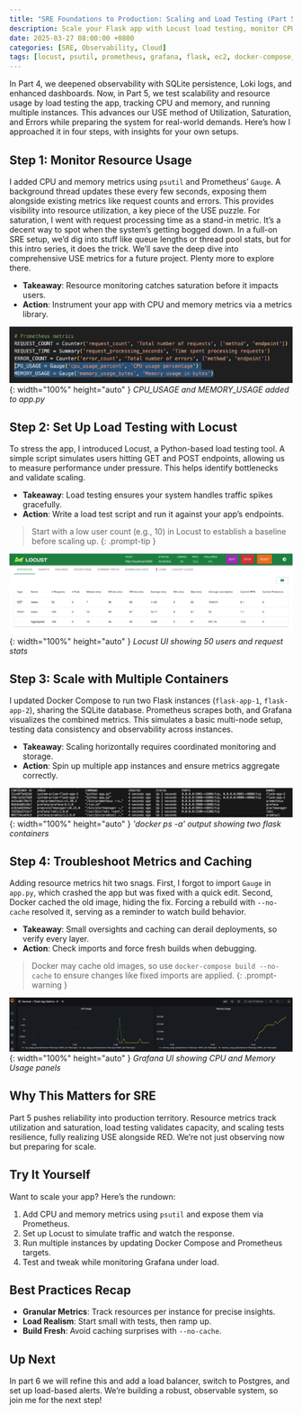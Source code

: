 ```yaml
---
title: "SRE Foundations to Production: Scaling and Load Testing (Part 5)"
description: Scale your Flask app with Locust load testing, monitor CPU and memory with Prometheus, and run multiple instances for production-ready reliability.
date: 2025-03-27 08:00:00 +0800
categories: [SRE, Observability, Cloud]
tags: [locust, psutil, prometheus, grafana, flask, ec2, docker-compose, scaling, monitoring, devops, cloud, observability]
---
```


In Part 4, we deepened observability with SQLite persistence, Loki logs, and enhanced dashboards. Now, in Part 5, we test scalability and resource usage by load testing the app, tracking CPU and memory, and running multiple instances. This advances our USE method of Utilization, Saturation, and Errors while preparing the system for real-world demands. Here’s how I approached it in four steps, with insights for your own setups.

## Step 1: Monitor Resource Usage
I added CPU and memory metrics using `psutil` and Prometheus’ `Gauge`. A background thread updates these every few seconds, exposing them alongside existing metrics like request counts and errors. This provides visibility into resource utilization, a key piece of the USE puzzle. For saturation, I went with request processing time as a stand-in metric. It’s a decent way to spot when the system’s getting bogged down. In a full-on SRE setup, we’d dig into stuff like queue lengths or thread pool stats, but for this intro series, it does the trick. We’ll save the deep dive into comprehensive USE metrics for a future project. Plenty more to explore there.

- **Takeaway**: Resource monitoring catches saturation before it impacts users.
- **Action**: Instrument your app with CPU and memory metrics via a metrics library.

![Desktop View](/assets/img/posts/20250327/cpu-and-memory-metrics.png ){: width="100%" height="auto" }
_CPU_USAGE and MEMORY_USAGE added to app.py_

## Step 2: Set Up Load Testing with Locust
To stress the app, I introduced Locust, a Python-based load testing tool. A simple script simulates users hitting GET and POST endpoints, allowing us to measure performance under pressure. This helps identify bottlenecks and validate scaling.

- **Takeaway**: Load testing ensures your system handles traffic spikes gracefully.
- **Action**: Write a load test script and run it against your app’s endpoints.
  
> Start with a low user count (e.g., 10) in Locust to establish a baseline before scaling up.
{: .prompt-tip }

![Desktop View](/assets/img/posts/20250327/locust-ui.png ){: width="100%" height="auto" }
_Locust UI showing 50 users and request stats_

## Step 3: Scale with Multiple Containers
I updated Docker Compose to run two Flask instances (`flask-app-1`, `flask-app-2`), sharing the SQLite database. Prometheus scrapes both, and Grafana visualizes the combined metrics. This simulates a basic multi-node setup, testing data consistency and observability across instances.

- **Takeaway**: Scaling horizontally requires coordinated monitoring and storage.
- **Action**: Spin up multiple app instances and ensure metrics aggregate correctly.

![Desktop View](/assets/img/posts/20250327/docker-ps-output.png ){: width="100%" height="auto" }
_'docker ps -a' output showing two flask containers_

## Step 4: Troubleshoot Metrics and Caching
Adding resource metrics hit two snags. First, I forgot to import `Gauge` in `app.py`, which crashed the app but was fixed with a quick edit. Second, Docker cached the old image, hiding the fix. Forcing a rebuild with `--no-cache` resolved it, serving as a reminder to watch build behavior.

- **Takeaway**: Small oversights and caching can derail deployments, so verify every layer.
- **Action**: Check imports and force fresh builds when debugging.
  
> Docker may cache old images, so use `docker-compose build --no-cache` to ensure changes like fixed imports are applied.
{: .prompt-warning }

![Desktop View](/assets/img/posts/20250327/cpu-and-memory-panels.png ){: width="100%" height="auto" }
_Grafana UI showing CPU and Memory Usage panels_

## Why This Matters for SRE
Part 5 pushes reliability into production territory. Resource metrics track utilization and saturation, load testing validates capacity, and scaling tests resilience, fully realizing USE alongside RED. We’re not just observing now but preparing for scale.

## Try It Yourself
Want to scale your app? Here’s the rundown:
1. Add CPU and memory metrics using `psutil` and expose them via Prometheus.
2. Set up Locust to simulate traffic and watch the response.
3. Run multiple instances by updating Docker Compose and Prometheus targets.
4. Test and tweak while monitoring Grafana under load.

## Best Practices Recap
- **Granular Metrics**: Track resources per instance for precise insights.
- **Load Realism**: Start small with tests, then ramp up.
- **Build Fresh**: Avoid caching surprises with `--no-cache`.

## Up Next
In part 6 we will refine this and add a load balancer, switch to Postgres, and set up load-based alerts. We’re building a robust, observable system, so join me for the next step!